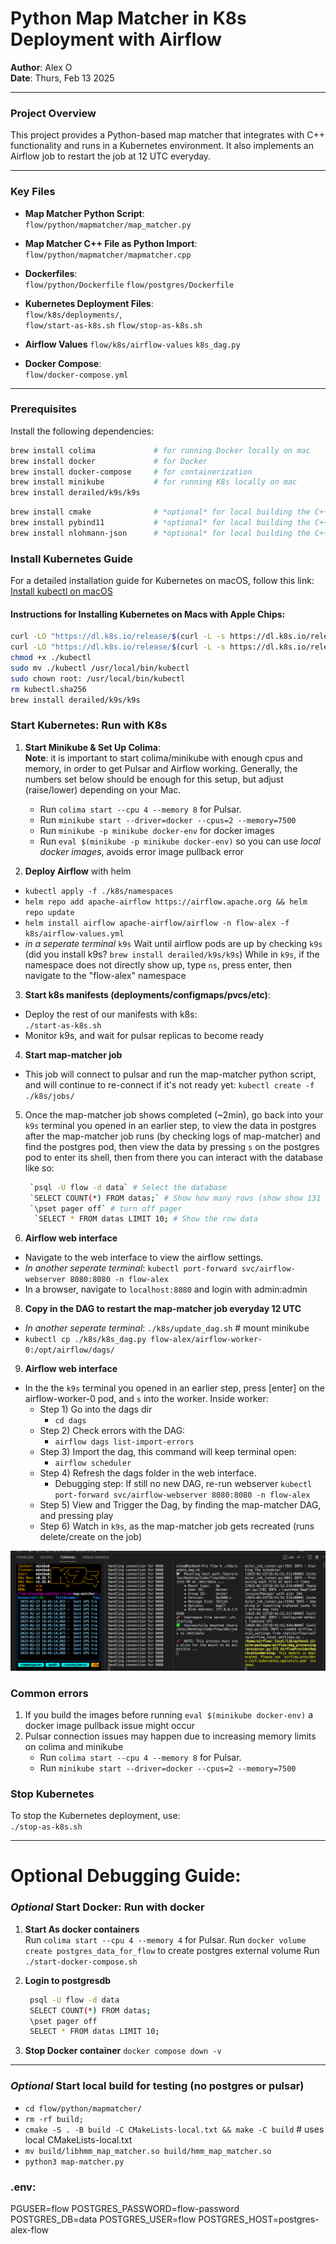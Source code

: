 # Python Map Matcher in K8s Deployment with Airflow 
**Author**: Alex O  
**Date**: Thurs, Feb 13 2025

---

### Project Overview

This project provides a Python-based map matcher that integrates with C++ functionality and runs in a Kubernetes environment. It also implements an Airflow job to restart the job at 12 UTC everyday.

---

### Key Files

- **Map Matcher Python Script**:  
  `flow/python/mapmatcher/map_matcher.py`

- **Map Matcher C++ File as Python Import**:  
  `flow/python/mapmatcher/mapmatcher.cpp`

- **Dockerfiles**:  
  `flow/python/Dockerfile`
  `flow/postgres/Dockerfile`

- **Kubernetes Deployment Files**:  
  `flow/k8s/deployments/`,  
  `flow/start-as-k8s.sh`
  `flow/stop-as-k8s.sh`

- **Airflow Values**
  `flow/k8s/airflow-values`
  `k8s_dag.py`

- **Docker Compose**:  
  `flow/docker-compose.yml`

---

### Prerequisites

Install the following dependencies:

```bash
brew install colima             # for running Docker locally on mac
brew install docker             # for Docker
brew install docker-compose     # for containerization
brew install minikube           # for running K8s locally on mac
brew install derailed/k9s/k9s
```

```bash
brew install cmake              # *optional* for local building the C++ file locally
brew install pybind11           # *optional* for local building the C++ file locally
brew install nlohmann-json      # *optional* for local building the C++ file locally
```

### Install Kubernetes Guide

For a detailed installation guide for Kubernetes on macOS, follow this link:  
[Install kubectl on macOS](https://kubernetes.io/docs/tasks/tools/install-kubectl-macos/)

#### Instructions for Installing Kubernetes on Macs with Apple Chips:

```bash
curl -LO "https://dl.k8s.io/release/$(curl -L -s https://dl.k8s.io/release/stable.txt)/bin/darwin/arm64/kubectl"
curl -LO "https://dl.k8s.io/release/$(curl -L -s https://dl.k8s.io/release/stable.txt)/bin/darwin/arm64/kubectl.sha256"
chmod +x ./kubectl
sudo mv ./kubectl /usr/local/bin/kubectl
sudo chown root: /usr/local/bin/kubectl
rm kubectl.sha256
brew install derailed/k9s/k9s
```

### Start Kubernetes: Run with K8s

1. **Start Minikube & Set Up Colima**:  
   **Note**: it is important to start colima/minikube with enough cpus and memory, in order to get Pulsar and Airflow working.
   Generally, the numbers set below should be enough for this setup, but adjust (raise/lower) depending on your Mac.
   - Run `colima start --cpu 4 --memory 8` for Pulsar.
   - Run `minikube start --driver=docker --cpus=2 --memory=7500`
   - Run `minikube -p minikube docker-env` for docker images
   - Run `eval $(minikube -p minikube docker-env)` so you can use *local docker images*, avoids error image pullback error


2. **Deploy Airflow** with helm
  - `kubectl apply -f ./k8s/namespaces`
  - `helm repo add apache-airflow https://airflow.apache.org && helm repo update`
  - `helm install airflow apache-airflow/airflow -n flow-alex -f k8s/airflow-values.yml`
  - *in a seperate terminal* `k9s`
  Wait until airflow pods are up by checking `k9s` (did you install k9s? `brew install derailed/k9s/k9s`)
  While in `k9s`, if the namespace does not directly show up, type `ns`, press enter, then navigate to the "flow-alex" namespace

3. **Start k8s manifests (deployments/configmaps/pvcs/etc)**:  
  - Deploy the rest of our manifests with k8s:  
     `./start-as-k8s.sh`
  - Monitor k9s, and wait for pulsar replicas to become ready

4. **Start map-matcher job**
  - This job will connect to pulsar and run the map-matcher python script, and will continue to re-connect if it's not ready yet:
   `kubectl create -f ./k8s/jobs/`

5. Once the map-matcher job shows completed (~2min), go back into your `k9s` terminal you opened in an earlier step,  to view the data in postgres after the map-matcher job runs (by checking logs of map-matcher) and find the postgres pod, then view the data by pressing `s` on the postgres pod to enter its shell, then from there you can interact with the database like so:
   ``` bash
    `psql -U flow -d data` # Select the database
    `SELECT COUNT(*) FROM datas;` # Show how many rows (show show 131 rows)
    `\pset pager off` # turn off pager
     `SELECT * FROM datas LIMIT 10; # Show the row data
   ```

7. **Airflow web interface**
  - Navigate to the web interface to view the airflow settings.
  - *In another seperate terminal*: `kubectl port-forward svc/airflow-webserver 8080:8080 -n flow-alex`
  - In a browser, navigate to `localhost:8080` and login with admin:admin

8. **Copy in the DAG to restart the map-matcher job everyday 12 UTC**
  - *In another seperate terminal*: `./k8s/update_dag.sh` # mount minikube
  - `kubectl cp ./k8s/k8s_dag.py flow-alex/airflow-worker-0:/opt/airflow/dags/`

9. **Airflow web interface**
  - In the the `k9s` terminal you opened in an earlier step, press [enter] on the airflow-worker-0 pod, and `s` into the worker.
    Inside worker:
    - Step 1) Go into the dags dir
      - `cd dags`
    - Step 2) Check errors with the DAG: 
      - `airflow dags list-import-errors` 
    - Step 3) Import the dag, this command will keep terminal open:
      -  `airflow scheduler`
    - Step 4) Refresh the dags folder in the web interface.
        - Debugging step: If still no new DAG, re-run webserver `kubectl port-forward svc/airflow-webserver 8080:8080 -n flow-alex`
    - Step 5) View and Trigger the Dag, by finding the map-matcher DAG, and pressing play
    - Step 6) Watch in `k9s`, as the map-matcher job gets recreated (runs delete/create on the job)


![Alt text](instructions/terminals.png?raw=true "Open terminals handling setup")


### Common errors
1) If you build the images before running `eval $(minikube docker-env)` a docker image pullback issue might occur
2) Pulsar connection issues may happen due to increasing memory limits on colima and minikube
   - Run `colima start --cpu 4 --memory 8` for Pulsar.
   - Run `minikube start --driver=docker --cpus=2 --memory=7500`

### Stop Kubernetes

To stop the Kubernetes deployment, use:  
`./stop-as-k8s.sh`

---

# Optional Debugging Guide:

### *Optional* Start Docker: Run with docker

1. **Start As docker containers**  
   Run `colima start --cpu 4 --memory 4` for Pulsar. 
   Run `docker volume create postgres_data_for_flow` to create postgres external volume
   Run `./start-docker-compose.sh`
2. **Login to postgresdb**
   ```bash
    psql -U flow -d data
    SELECT COUNT(*) FROM datas;
    \pset pager off
    SELECT * FROM datas LIMIT 10;
   ```

3. **Stop Docker container**
   `docker compose down -v`
---


### *Optional* Start local build for testing (no postgres or pulsar)
- `cd flow/python/mapmatcher/`
- `rm -rf build;`
- `cmake -S . -B build -C CMakeLists-local.txt && make -C build` # uses local CMakeLists-local.txt
- `mv build/libhmm_map_matcher.so build/hmm_map_matcher.so`
- `python3 map-matcher.py`

### .env:
PGUSER=flow
POSTGRES_PASSWORD=flow-password
POSTGRES_DB=data
POSTGRES_USER=flow
POSTGRES_HOST=postgres-alex-flow
